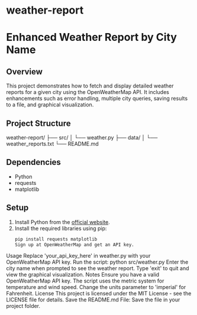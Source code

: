 # weather-report
 # Enhanced Weather Report by City Name

## Overview
This project demonstrates how to fetch and display detailed weather reports for a given city using the OpenWeatherMap API. It includes enhancements such as error handling, multiple city queries, saving results to a file, and graphical visualization.

## Project Structure
weather-report/
├── src/
│   └── weather.py
├── data/
│   └── weather_reports.txt
└── README.md

## Dependencies
- Python
- requests
- matplotlib

## Setup
1. Install Python from the [official website](https://www.python.org/downloads/).
2. Install the required libraries using pip:
   ```bash
   pip install requests matplotlib
   Sign up at OpenWeatherMap and get an API key.
Usage
Replace 'your_api_key_here' in weather.py with your OpenWeatherMap API key.
Run the script:
python src/weather.py
Enter the city name when prompted to see the weather report. Type 'exit' to quit and view the graphical visualization.
Notes
Ensure you have a valid OpenWeatherMap API key.
The script uses the metric system for temperature and wind speed. Change the units parameter to 'imperial' for Fahrenheit.
License
This project is licensed under the MIT License - see the LICENSE file for details.
Save the README.md File:
Save the file in your project folder.

